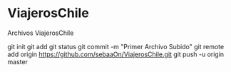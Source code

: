 ViajerosChile
=============

Archivos ViajerosChile


git init
git add <ViajerosChile>
git status
git commit -m "Primer Archivo Subido"
git remote add origin https://github.com/sebaaOn/ViajerosChile.git
git push -u origin master
